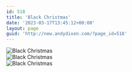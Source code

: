 ```yaml
---
id: 518
title: 'Black Christmas'
date: '2023-03-17T13:45:12+00:00'
layout: page
guid: 'http://new.andydixon.com/?page_id=518'
---
```


![Black Christmas](https://i0.wp.com/assets.g8x2.ldn.idrivee2-23.com/posters/Black%20Christmas%2001.jpg?w=1200&ssl=1 "Black Christmas")  
![Black Christmas](https://i0.wp.com/assets.g8x2.ldn.idrivee2-23.com/posters/Black%20Christmas%2002.jpg?w=1200&ssl=1 "Black Christmas")  
![Black Christmas](https://i0.wp.com/assets.g8x2.ldn.idrivee2-23.com/posters/Black%20Christmas%2003.jpg?w=1200&ssl=1 "Black Christmas")
